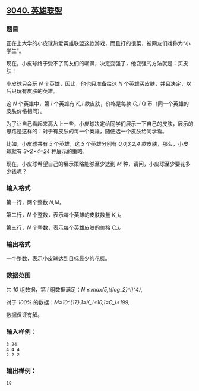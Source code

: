 ## [3040. 英雄联盟](https://www.acwing.com/problem/content/3043/)

### 题目

正在上大学的小皮球热爱英雄联盟这款游戏，而且打的很菜，被网友们戏称为“小学生”。

现在，小皮球终于受不了网友们的嘲讽，决定变强了，他变强的方法就是：买皮肤！

小皮球只会玩 *N* 个英雄，因此，他也只准备给这 *N* 个英雄买皮肤，并且决定，以后只玩有皮肤的英雄。

这 *N* 个英雄中，第 *i* 个英雄有 *K_i* 款皮肤，价格是每款 *C_i* Q 币（同一个英雄的皮肤价格相同）。

为了让自己看起来高大上一些，小皮球决定给同学们展示一下自己的皮肤，展示的思路是这样的：对于有皮肤的每一个英雄，随便选一个皮肤给同学看。

比如，小皮球共有 *5* 个英雄，这 *5* 个英雄分别有 *0,0,3,2,4* 款皮肤，那么，小皮球就有 *3×2×4=24* 种展示的策略。

现在，小皮球希望自己的展示策略能够至少达到 *M* 种，请问，小皮球至少要花多少钱呢？

### 输入格式

第一行，两个整数 *N,M*。

第二行，*N* 个整数，表示每个英雄的皮肤数量 *K_i*。

第三行，*N* 个整数，表示每个英雄皮肤的价格 *C_i*。

### 输出格式

一个整数，表示小皮球达到目标最少的花费。

### 数据范围

共 *10* 组数据，第 *i* 组数据满足：*N ≤ max(5,({log_2}^i)^4)*,

对于 *100%* 的数据：*M≤10^{17},1≤K_i≤10,1≤C_i≤199*,

数据保证有解。

### 输入样例：

```
3 24
4 4 4
2 2 2
```

### 输出样例：

```
18
```
